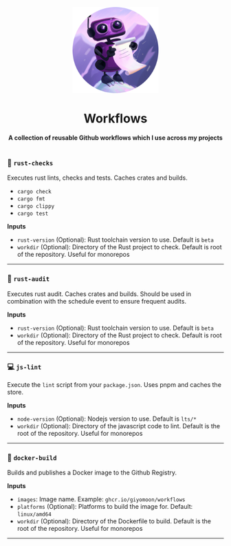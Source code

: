 <div align="center"> <img src="./assets/logo.png" width=200 /></div>
<h1 align="center">Workflows</h1>
<div align="center">
 <strong>
  A collection of reusable Github workflows which I use across my projects
 </strong>
</div>

<br />

### 🦀 `rust-checks`
Executes rust lints, checks and tests. Caches crates and builds.
- `cargo check`
- `cargo fmt`
- `cargo clippy`
- `cargo test`

**Inputs**
- `rust-version` (Optional): Rust toolchain version to use. Default is `beta`
- `workdir` (Optional): Directory of the Rust project to check. Default is root of the repository. Useful for monorepos
---

### 🦀 `rust-audit`
Executes rust audit. Caches crates and builds. Should be used in combination with the schedule event to ensure frequent audits.

**Inputs**
- `rust-version` (Optional): Rust toolchain version to use. Default is `beta`
- `workdir` (Optional): Directory of the Rust project to check. Default is root of the repository. Useful for monorepos
---

### 💻 `js-lint`
Execute the `lint` script from your `package.json`. Uses pnpm and caches the store.

**Inputs**
- `node-version` (Optional): Nodejs version to use. Default is `lts/*`
- `workdir` (Optional): Directory of the javascript code to lint. Default is the root of the repository. Useful for monorepos
---

### 🐳 `docker-build`
Builds and publishes a Docker image to the Github Registry.

**Inputs**
- `images`: Image name. Example: `ghcr.io/giyomoon/workflows`
- `platforms` (Optional): Platforms to build the image for. Default: `linux/amd64`
- `workdir` (Optional): Directory of the Dockerfile to build. Default is the root of the repository. Useful for monorepos
---
